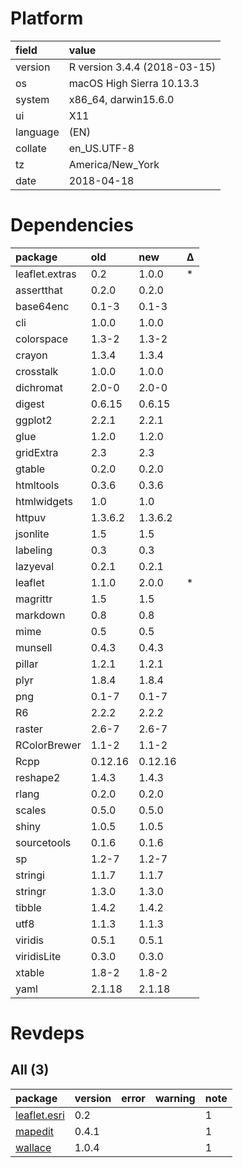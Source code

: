 # Platform

|field    |value                        |
|:--------|:----------------------------|
|version  |R version 3.4.4 (2018-03-15) |
|os       |macOS High Sierra 10.13.3    |
|system   |x86_64, darwin15.6.0         |
|ui       |X11                          |
|language |(EN)                         |
|collate  |en_US.UTF-8                  |
|tz       |America/New_York             |
|date     |2018-04-18                   |

# Dependencies

|package        |old     |new     |Δ  |
|:--------------|:-------|:-------|:--|
|leaflet.extras |0.2     |1.0.0   |*  |
|assertthat     |0.2.0   |0.2.0   |   |
|base64enc      |0.1-3   |0.1-3   |   |
|cli            |1.0.0   |1.0.0   |   |
|colorspace     |1.3-2   |1.3-2   |   |
|crayon         |1.3.4   |1.3.4   |   |
|crosstalk      |1.0.0   |1.0.0   |   |
|dichromat      |2.0-0   |2.0-0   |   |
|digest         |0.6.15  |0.6.15  |   |
|ggplot2        |2.2.1   |2.2.1   |   |
|glue           |1.2.0   |1.2.0   |   |
|gridExtra      |2.3     |2.3     |   |
|gtable         |0.2.0   |0.2.0   |   |
|htmltools      |0.3.6   |0.3.6   |   |
|htmlwidgets    |1.0     |1.0     |   |
|httpuv         |1.3.6.2 |1.3.6.2 |   |
|jsonlite       |1.5     |1.5     |   |
|labeling       |0.3     |0.3     |   |
|lazyeval       |0.2.1   |0.2.1   |   |
|leaflet        |1.1.0   |2.0.0   |*  |
|magrittr       |1.5     |1.5     |   |
|markdown       |0.8     |0.8     |   |
|mime           |0.5     |0.5     |   |
|munsell        |0.4.3   |0.4.3   |   |
|pillar         |1.2.1   |1.2.1   |   |
|plyr           |1.8.4   |1.8.4   |   |
|png            |0.1-7   |0.1-7   |   |
|R6             |2.2.2   |2.2.2   |   |
|raster         |2.6-7   |2.6-7   |   |
|RColorBrewer   |1.1-2   |1.1-2   |   |
|Rcpp           |0.12.16 |0.12.16 |   |
|reshape2       |1.4.3   |1.4.3   |   |
|rlang          |0.2.0   |0.2.0   |   |
|scales         |0.5.0   |0.5.0   |   |
|shiny          |1.0.5   |1.0.5   |   |
|sourcetools    |0.1.6   |0.1.6   |   |
|sp             |1.2-7   |1.2-7   |   |
|stringi        |1.1.7   |1.1.7   |   |
|stringr        |1.3.0   |1.3.0   |   |
|tibble         |1.4.2   |1.4.2   |   |
|utf8           |1.1.3   |1.1.3   |   |
|viridis        |0.5.1   |0.5.1   |   |
|viridisLite    |0.3.0   |0.3.0   |   |
|xtable         |1.8-2   |1.8-2   |   |
|yaml           |2.1.18  |2.1.18  |   |

# Revdeps

## All (3)

|package                                 |version |error |warning |note |
|:---------------------------------------|:-------|:-----|:-------|:----|
|[leaflet.esri](problems.md#leafletesri) |0.2     |      |        |1    |
|[mapedit](problems.md#mapedit)          |0.4.1   |      |        |1    |
|[wallace](problems.md#wallace)          |1.0.4   |      |        |1    |

